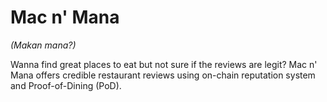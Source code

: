 # Mac n' Mana
*(Makan mana?)*

Wanna find great places to eat but not sure if the reviews are legit? Mac n' Mana offers credible restaurant reviews using on-chain reputation system and Proof-of-Dining (PoD).
